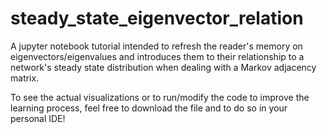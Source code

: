 # steady_state_eigenvector_relation
A jupyter notebook tutorial intended to refresh the reader's memory on eigenvectors/eigenvalues and introduces them to their relationship to a network's steady state distribution when dealing with a Markov adjacency matrix.

To see the actual visualizations or to run/modify the code to improve the learning process, feel free to download the file and to do so in your personal IDE!
